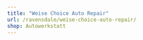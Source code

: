 ```yaml
---
title: "Weise Choice Auto Repair"
url: /ravensdale/weise-choice-auto-repair/
shop: Autowerkstatt
---
```

